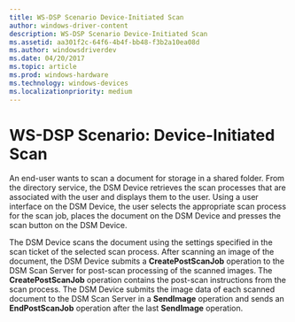 ```yaml
---
title: WS-DSP Scenario Device-Initiated Scan
author: windows-driver-content
description: WS-DSP Scenario Device-Initiated Scan
ms.assetid: aa301f2c-64f6-4b4f-bb48-f3b2a10ea08d
ms.author: windowsdriverdev
ms.date: 04/20/2017
ms.topic: article
ms.prod: windows-hardware
ms.technology: windows-devices
ms.localizationpriority: medium
---
```


# WS-DSP Scenario: Device-Initiated Scan


An end-user wants to scan a document for storage in a shared folder. From the directory service, the DSM Device retrieves the scan processes that are associated with the user and displays them to the user. Using a user interface on the DSM Device, the user selects the appropriate scan process for the scan job, places the document on the DSM Device and presses the scan button on the DSM Device.

The DSM Device scans the document using the settings specified in the scan ticket of the selected scan process. After scanning an image of the document, the DSM Device submits a **CreatePostScanJob** operation to the DSM Scan Server for post-scan processing of the scanned images. The **CreatePostScanJob** operation contains the post-scan instructions from the scan process. The DSM Device submits the image data of each scanned document to the DSM Scan Server in a **SendImage** operation and sends an **EndPostScanJob** operation after the last **SendImage** operation.

 

 





